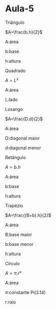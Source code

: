 # Aula-5

Triângulo 


$A=\frac{b.h}{2}$

A:área

b:base

h:altura

Quadrado 

$A=L²$

A:área 

L:lado

Losango 

$A=\frac{D.d}{2}$

A:área 

D:diagonal maior

d:diagonal menor 

Retângulo 

$A=b.h$

A:área 

b:base

h:altura

Trapézio 

$A=\frac{(B+b).h}{2}$

A:área 

B:base maior

b:base menor

h:altura 

Círculo

$A=\pi.r²$

A:área 

$\pi$:constante Pi(3.14)

r:raio
